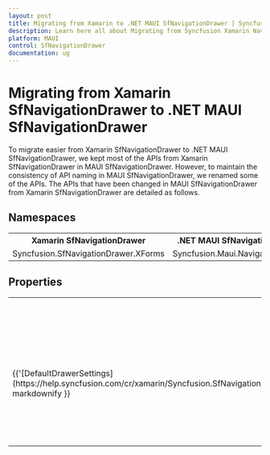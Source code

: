 ```yaml
---
layout: post
title: Migrating from Xamarin to .NET MAUI SfNavigationDrawer | Syncfusion 
description: Learn here all about Migrating from Syncfusion Xamarin NavigationDrawer to Syncfusion .NET MAUI NavigationDrawer control and more.
platform: MAUI
control: SfNavigationDrawer
documentation: ug
---  
```


# Migrating from Xamarin SfNavigationDrawer to .NET MAUI SfNavigationDrawer 

To migrate easier from Xamarin SfNavigationDrawer to .NET MAUI SfNavigationDrawer, we kept most of the APIs from Xamarin SfNavigationDrawer in MAUI SfNavigationDrawer. However, to maintain the consistency of API naming in MAUI SfNavigationDrawer, we renamed some of the APIs. The APIs that have been changed in MAUI SfNavigationDrawer from Xamarin SfNavigationDrawer are detailed as follows.

## Namespaces 

<table>
<tr>
<th>Xamarin SfNavigationDrawer</th>
<th>.NET MAUI SfNavigationDrawer</th></tr>
<tr>
<td>Syncfusion.SfNavigationDrawer.XForms</td>
<td>Syncfusion.Maui.NavigationDrawer</td></tr>
</table>

## Properties

<table> 
<tr>
<th>Xamarin SfNavigationDrawer</th>
<th>.NET MAUI SfNavigationDrawer</th>
<th>Description</th></tr>
<tr>
<td>{{'[DefaultDrawerSettings](https://help.syncfusion.com/cr/xamarin/Syncfusion.SfNavigationDrawer.XForms.SfNavigationDrawer.html#Syncfusion_SfNavigationDrawer_XForms_SfNavigationDrawer_DefaultDrawerSettings)'| markdownify }}</td>
<td>{{'[DrawerSettings]()'| markdownify }}</td>
<td>Gets or sets the DrawerSettings, which is a container for various customization options, allowing the appearance of the navigation drawer to be customized.</td></tr>
</table> 